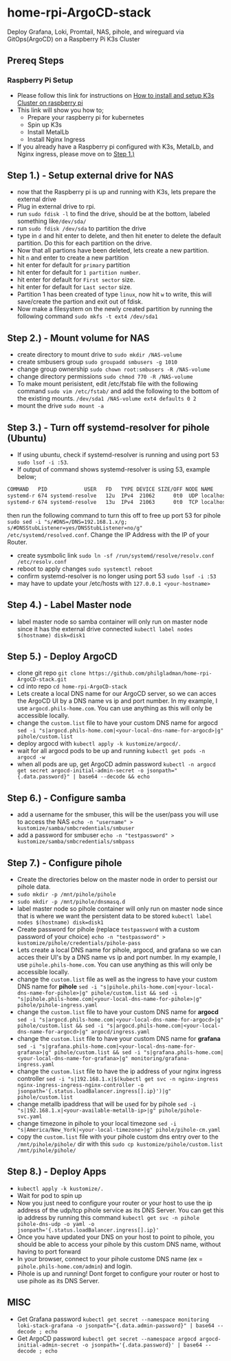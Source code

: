 # home-rpi-ArgoCD-stack
Deploy Grafana, Loki, Promtail, NAS, pihole, and wireguard via GitOps(ArgoCD) on a Raspberry Pi K3s Cluster

## Prereq Steps
### Raspberry Pi Setup
- Please follow this link for instructions on [How to install and setup K3s Cluster on raspberry pi](https://github.com/philgladman/home-rpi-k3s-cluster.git)
- This link will show you how to;
  - Prepare your raspberry pi for kubernetes
  - Spin up K3s
  - Install MetalLb
  - Install Nginx Ingress
- If you already have a Raspberry pi configured with K3s, MetalLb, and Nginx ingress, please move on to [Step 1.)](README.md#step-1---setup-external-drive-for-nas)


## Step 1.) - Setup external drive for NAS
- now that the Raspberry pi is up and running with K3s, lets prepare the external drive
- Plug in external drive to rpi.
- run `sudo fdisk -l` to find the drive, should be at the bottom, labeled something like`/dev/sda/`
- run `sudo fdisk /dev/sda` to partition the drive
- type in `d` and hit enter to delete, and then hit eneter to delete the default partition. Do this for each partition on the drive.
- Now that all partions have been deleted, lets create a new partition.
- hit `n` and enter to create a new partition
- hit enter for default for `primary` partition
- hit enter for default for `1 partition number`.
- hit enter for default for `First sector` size.
- hit enter for default for `Last sector` size.
- Partition 1 has been created of type `linux`, now hit `w` to write, this will save/create the partion and exit out of fdisk.
- Now make a filesystem on the newly created partition by running the following command `sudo mkfs -t ext4 /dev/sda1`

## Step 2.) - Mount volume for NAS
- create directory to mount drive to `sudo mkdir /NAS-volume`
- create smbusers group `sudo groupadd smbusers -g 1010`
- change group ownership `sudo chown root:smbusers -R /NAS-volume`
- change directory permissions `sudo chmod 770 -R /NAS-volume`
- To make mount perisistent, edit /etc/fstab file with the following command `sudo vim /etc/fstab/` and add the following to the bottom of the existing mounts. `/dev/sda1 /NAS-volume ext4 defaults 0 2`
- mount the drive `sudo mount -a`

## Step 3.) - Turn off systemd-resolver for pihole (Ubuntu)
- If using ubuntu, check if systemd-resolver is running and using port 53 `sudo lsof -i :53`.
- If output of command shows systemd-resolver is using 53, example below;
```bash
COMMAND   PID            USER   FD   TYPE DEVICE SIZE/OFF NODE NAME
systemd-r 674 systemd-resolve   12u  IPv4  21062      0t0  UDP localhost:domain 
systemd-r 674 systemd-resolve   13u  IPv4  21063      0t0  TCP localhost:domain (LISTEN)
```
then run the following command to turn this off to free up port 53 for pihole `sudo sed -i "s/#DNS=/DNS=192.168.1.x/g; s/#DNSStubListener=yes/DNSStubListener=no/g" /etc/systemd/resolved.conf`. Change the IP Address with the IP of your Router.
- create sysmbolic link `sudo ln -sf /run/systemd/resolve/resolv.conf /etc/resolv.conf`
- reboot to apply changes `sudo systemctl reboot`
- confirm systemd-resolver is no longer using port 53 `sudo lsof -i :53`
- may have to update your /etc/hosts with `127.0.0.1 <your-hostname>`

## Step 4.) - Label Master node
- label master node so samba container will only run on master node since it has the external drive connected `kubectl label nodes $(hostname) disk=disk1`

## Step 5.) - Deploy ArgoCD
- clone git repo `git clone https://github.com/philgladman/home-rpi-ArgoCD-stack.git`
- cd into repo `cd home-rpi-ArgoCD-stack`
- Lets create a local DNS name for our ArgoCD server, so we can acces the ArgoCD UI by a DNS name vs ip and port number. In my example, I use `argocd.phils-home.com`. You can use anything as this will only be accessible locally.
- change the `custom.list` file to have your custom DNS name for argocd `sed -i "s|argocd.phils-home.com|<your-local-dns-name-for-argocd>|g" pihole/custom.list`
- deploy argocd with `kubectl apply -k kustomize/argocd/.`
- wait for all argocd pods to be up and running `kubectl get pods -n argocd -w`
- when all pods are up, get ArgoCD admin password `kubectl -n argocd get secret argocd-initial-admin-secret -o jsonpath="{.data.password}" | base64 --decode && echo`

## Step 6.) - Configure samba
- add a username for the smbuser, this will be the user/pass you will use to access the NAS `echo -n "username" > kustomize/samba/smbcredentials/smbuser`
- add a password for smbuser `echo -n "testpassword" > kustomize/samba/smbcredentials/smbpass`

## Step 7.) - Configure pihole
- Create the directories below on the master node in order to persist our pihole data.
- `sudo mkdir -p /mnt/pihole/pihole`
- `sudo mkdir -p /mnt/pihole/dnsmasq.d`
- label master node so pihole container will only run on master node since that is where we want the persistent data to be stored `kubectl label nodes $(hostname) disk=disk1`
- Create password for pihole (replace `testpassword` with a custom password of your choice) `echo -n "testpassword" > kustomize/pihole/credentials/pihole-pass`
- Lets create a local DNS name for pihole, argocd, and grafana so we can acces their UI's by a DNS name vs ip and port number. In my example, I use `pihole.phils-home.com`. You can use anything as this will only be accessible locally.
- change the `custom.list` file as well as the ingress to have your custom DNS name for __pihole__ `sed -i "s|pihole.phils-home.com|<your-local-dns-name-for-pihole>|g" pihole/custom.list && sed -i "s|pihole.phils-home.com|<your-local-dns-name-for-pihole>|g" pihole/pihole-ingress.yaml`
- change the `custom.list` file to have your custom DNS name for __argocd__ `sed -i "s|argocd.phils-home.com|<your-local-dns-name-for-argocd>|g" pihole/custom.list && sed -i "s|argocd.phils-home.com|<your-local-dns-name-for-argocd>|g" argocd/ingress.yaml`
- change the `custom.list` file to have your custom DNS name for __grafana__ `sed -i "s|grafana.phils-home.com|<your-local-dns-name-for-grafana>|g" pihole/custom.list && sed -i "s|grafana.phils-home.com|<your-local-dns-name-for-grafana>|g" monitoring/grafana-ingress.yaml`
- change the `custom.list` file to have the ip address of your nginx ingress controller `sed -i "s|192.168.1.x|$(kubectl get svc -n nginx-ingress nginx-ingress-ingress-nginx-controller -o jsonpath='{.status.loadBalancer.ingress[].ip}')|g" pihole/custom.list`
- change metallb ipaddress that will be used for by pihole `sed -i "s|192.168.1.x|<your-available-metallb-ip>|g" pihole/pihole-svc.yaml`
- change timezone in pihole to your local timezone `sed -i "s|America/New_York|<your-local-timezone>|g" pihole/pihole-cm.yaml`
- copy the `custom.list` file with your pihole custom dns entry over to the `/mnt/pihole/pihole/` dir with this `sudo cp kustomize/pihole/custom.list /mnt/pihole/pihole/`

## Step 8.) - Deploy Apps
- `kubectl apply -k kustomize/.` 
- Wait for pod to spin up
- Now you just need to configure your router or your host to use the ip address of the udp/tcp pihole service as its DNS Server. You can get this ip address by running this command `kubectl get svc -n pihole pihole-dns-udp -o yaml -o jsonpath='{.status.loadBalancer.ingress[].ip}'`
- Once you have updated your DNS on your host to point to pihole, you should be able to access your pihole by this custom DNS name, without having to port forward
- In your browser, connect to your pihole custome DNS name (ex = `pihole.phils-home.com/admin`) and login.
- Pihole is up and running! Dont forget to configure your router or host to use pihole as its DNS Server.

## MISC
- Get Grafana password `kubectl get secret --namespace monitoring loki-stack-grafana -o jsonpath="{.data.admin-password}" | base64 --decode ; echo`
- Get ArgoCD password `kubectl get secret --namespace argocd argocd-initial-admin-secret -o jsonpath='{.data.password}' | base64 --decode ; echo`
